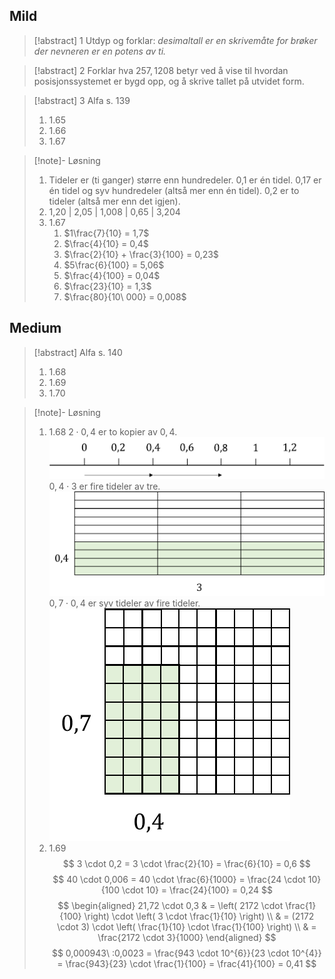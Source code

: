 

## Mild

> [!abstract] 1
> Utdyp og forklar: _desimaltall er en skrivemåte for brøker der
   nevneren er en potens av ti._

> [!abstract] 2
> Forklar hva $257,1208$ betyr ved å vise til hvordan
   posisjonssystemet er bygd opp, og å skrive tallet på utvidet form.


> [!abstract] 3
> Alfa s. 139
> 1. 1.65
> 2. 1.66
> 3. 1.67

> [!note]- Løsning 
> 1. Tideler er (ti ganger) større enn hundredeler. 0,1 er én tidel. 0,17 er én tidel og syv hundredeler (altså mer enn én tidel). 0,2 er to tideler (altså mer enn det igjen).
> 2.   1,20 \| 2,05 \| 1,008 \| 0,65 \| 3,204
> 3. 1.67
>     1. $1\frac{7}{10} = 1,7$
>     2. $\frac{4}{10} = 0,4$
>     3. $\frac{2}{10} + \frac{3}{100} = 0,23$
>     4. $5\frac{6}{100} = 5,06$
>     5. $\frac{4}{100} = 0,04$
>     6. $\frac{23}{10} = 1,3$
>     7. $\frac{80}{10\ 000} = 0,008$




## Medium


> [!abstract] Alfa s. 140
> 1. 1.68
> 2. 1.69
> 3. 1.70

> [!note]- Løsning 
> 1. 1.68
> $2 \cdot 0,4$ er to kopier av $0,4$.
> ![](https://raw.githubusercontent.com/Andremartiny/MA-173/main/img/tall/image6.png)
> $0,4 \cdot 3$ er fire tideler av tre.
> ![](https://raw.githubusercontent.com/Andremartiny/MA-173/main/img/tall/image7.png)
> $0,7 \cdot 0,4$ er syv tideler av fire tideler.
> ![](https://raw.githubusercontent.com/Andremartiny/MA-173/main/img/tall/image8.png)
> 2. 1.69
> $$
> 3 \cdot 0,2 = 3 \cdot \frac{2}{10} = \frac{6}{10} = 0,6
> $$
> $$
> 40 \cdot 0,006 = 40 \cdot \frac{6}{1000} = \frac{24 \cdot 10}{100 \cdot 10} = \frac{24}{100} = 0,24
> $$
> $$
> \begin{aligned} 
> 21,72 \cdot 0,3 & = \left( 2172 \cdot \frac{1}{100} \right) \cdot \left( 3 \cdot \frac{1}{10} \right) \\ & = (2172 \cdot 3) \cdot \left( \frac{1}{10} \cdot \frac{1}{100} \right) \\ & = \frac{2172 \cdot 3}{1000}
> \end{aligned} 
> $$
> $$
> 0,000943\ :0,0023 = \frac{943 \cdot 10^{6}}{23 \cdot 10^{4}} = \frac{943}{23} \cdot \frac{1}{100} = \frac{41}{100} = 0,41
> $$
> 
